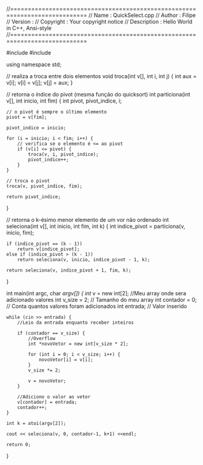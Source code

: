//============================================================================
// Name        : QuickSelect.cpp
// Author      : Filipe
// Version     :
// Copyright   : Your copyright notice
// Description : Hello World in C++, Ansi-style
//============================================================================

#include <iostream>
#include <cstdlib>

using namespace std;

// realiza a troca entre dois elementos
void troca(int v[], int i, int j) {
	int aux = v[i];
	v[i] = v[j];
	v[j] = aux;
}

// retorna o índice do pivot (mesma função do quicksort)
int particiona(int v[], int inicio, int fim) {
	int pivot, pivot_indice, i;

	// o pivot é sempre o último elemento
	pivot = v[fim];

	pivot_indice = inicio;

	for (i = inicio; i < fim; i++) {
		// verifica se o elemento é <= ao pivot
		if (v[i] <= pivot) {
			troca(v, i, pivot_indice);
			pivot_indice++;
		}
	}

	// troca o pivot
	troca(v, pivot_indice, fim);

	return pivot_indice;
}

// retorna o k-ésimo menor elemento de um vor não ordenado
int seleciona(int v[], int inicio, int fim, int k) {
	int indice_pivot = particiona(v, inicio, fim);

	if (indice_pivot == (k - 1))
		return v[indice_pivot];
	else if (indice_pivot > (k - 1))
		return seleciona(v, inicio, indice_pivot - 1, k);

	return seleciona(v, indice_pivot + 1, fim, k);
}

int main(int argc, char *argv[]) {
	int* v = new int[2]; //Meu array onde sera adicionado valores
	int v_size = 2; // Tamanho do meu array
	int contador = 0; // Conta quantos valores foram adicionados
	int entrada; // Valor inserido

	while (cin >> entrada) {
		//Leio da entrada enquanto receber inteiros

		if (contador == v_size) {
			//Overflow
			int *novoVetor = new int[v_size * 2];

			for (int i = 0; i < v_size; i++) {
				novoVetor[i] = v[i];
			}
			v_size *= 2;

			v = novoVetor;
		}

		//Adiciono o valor ao vetor
		v[contador] = entrada;
		contador++;
	}

	int k = atoi(argv[2]);

	cout << seleciona(v, 0, contador-1, k+1) <<endl;

	return 0;
}
